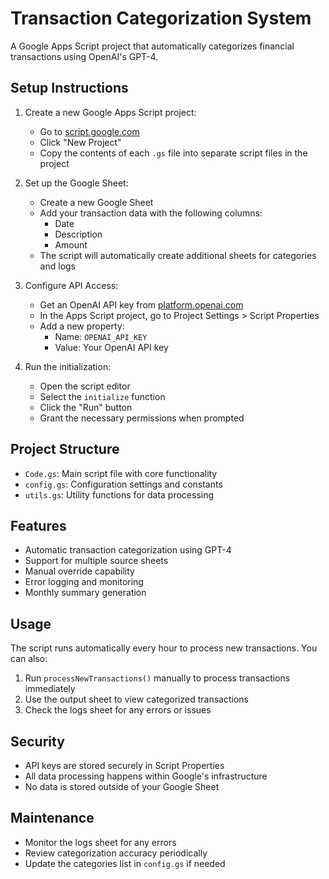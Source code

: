 # Transaction Categorization System

A Google Apps Script project that automatically categorizes financial transactions using OpenAI's GPT-4.

## Setup Instructions

1. Create a new Google Apps Script project:
   - Go to [script.google.com](https://script.google.com)
   - Click "New Project"
   - Copy the contents of each `.gs` file into separate script files in the project

2. Set up the Google Sheet:
   - Create a new Google Sheet
   - Add your transaction data with the following columns:
     - Date
     - Description
     - Amount
   - The script will automatically create additional sheets for categories and logs

3. Configure API Access:
   - Get an OpenAI API key from [platform.openai.com](https://platform.openai.com)
   - In the Apps Script project, go to Project Settings > Script Properties
   - Add a new property:
     - Name: `OPENAI_API_KEY`
     - Value: Your OpenAI API key

4. Run the initialization:
   - Open the script editor
   - Select the `initialize` function
   - Click the "Run" button
   - Grant the necessary permissions when prompted

## Project Structure

- `Code.gs`: Main script file with core functionality
- `config.gs`: Configuration settings and constants
- `utils.gs`: Utility functions for data processing

## Features

- Automatic transaction categorization using GPT-4
- Support for multiple source sheets
- Manual override capability
- Error logging and monitoring
- Monthly summary generation

## Usage

The script runs automatically every hour to process new transactions. You can also:

1. Run `processNewTransactions()` manually to process transactions immediately
2. Use the output sheet to view categorized transactions
3. Check the logs sheet for any errors or issues

## Security

- API keys are stored securely in Script Properties
- All data processing happens within Google's infrastructure
- No data is stored outside of your Google Sheet

## Maintenance

- Monitor the logs sheet for any errors
- Review categorization accuracy periodically
- Update the categories list in `config.gs` if needed 